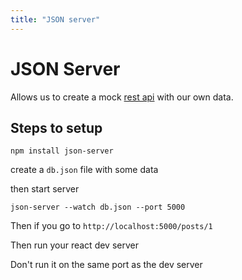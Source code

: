 ```yaml
---
title: "JSON server"
---
```


# JSON Server

Allows us to create a mock [rest api](../REST_API.html) with our own data.

## Steps to setup

    npm install json-server

create a `db.json` file with some data

then start server
    
    json-server --watch db.json --port 5000

Then if you go to `http://localhost:5000/posts/1`  

Then run your react dev server

Don't run it on the same port as the dev server 